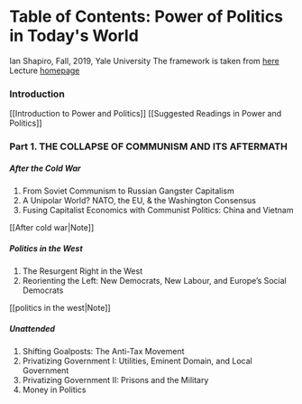 # Table of Contents: Power of Politics in Today's World
Ian Shapiro, Fall, 2019, Yale University
The framework is taken from [here](https://communications.yale.edu/sites/default/files/files/Devane-syllabus-with-dates(2).pdf)
Lecture [homepage](https://communications.yale.edu/2019-devane-lectures-power-and-politics-todays-world)

### Introduction
[[Introduction to Power and Politics]]
[[Suggested Readings in Power and Politics]]

### Part 1. THE COLLAPSE OF COMMUNISM AND ITS AFTERMATH
##### After the Cold War
1. From Soviet Communism to Russian Gangster Capitalism
2. A Unipolar World? NATO, the EU, & the Washington Consensus
3. Fusing Capitalist Economics with Communist Politics: China and Vietnam

[[After cold war|Note]]

##### Politics in the West
1. The Resurgent Right in the West
2. Reorienting the Left: New Democrats, New Labour, and Europe’s Social Democrats

[[politics in the west|Note]]

##### Unattended
1. Shifting Goalposts: The Anti-Tax Movement
2. Privatizing Government I: Utilities, Eminent Domain, and Local Government
3. Privatizing Government II: Prisons and the Military
4. Money in Politics